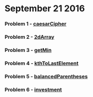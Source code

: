 # September 21 2016

### Problem 1 - [caesarCipher](https://github.com/WomenWhoCodeNYC/Algorithms/blob/master/challenges/caesarCipher/caesarCipher.md)
### Problem 2 - [2dArray](https://github.com/WomenWhoCodeNYC/Algorithms/blob/master/challenges/2dArray/2dArray.md)
### Problem 3 - [getMin](https://github.com/WomenWhoCodeNYC/Algorithms/blob/master/challenges/getMin/getMin.md)
### Problem 4 - [kthToLastElement](https://github.com/WomenWhoCodeNYC/Algorithms/blob/master/challenges/kthToLastElement/kthToLastElement.md)
### Problem 5 - [balancedParentheses](https://github.com/WomenWhoCodeNYC/Algorithms/blob/master/challenges/balancedParentheses/balancedParentheses.md)
### Problem 6 - [investment](https://github.com/WomenWhoCodeNYC/Algorithms/blob/master/challenges/investment/investment.md)
